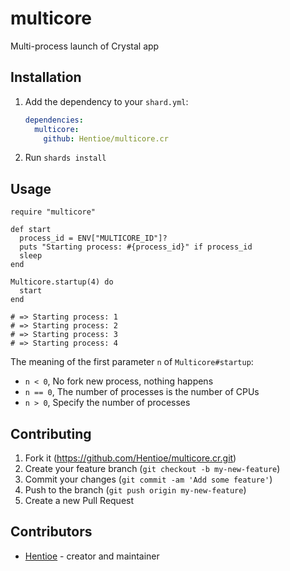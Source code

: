 # multicore

Multi-process launch of Crystal app

## Installation

1. Add the dependency to your `shard.yml`:

   ```yaml
   dependencies:
     multicore:
       github: Hentioe/multicore.cr
   ```

2. Run `shards install`

## Usage

```` crystal
require "multicore"

def start
  process_id = ENV["MULTICORE_ID"]?
  puts "Starting process: #{process_id}" if process_id
  sleep
end

Multicore.startup(4) do
  start
end

# => Starting process: 1
# => Starting process: 2
# => Starting process: 3
# => Starting process: 4
````

The meaning of the first parameter `n` of `Multicore#startup`:

* `n < 0`, No fork new process, nothing happens
* `n == 0`, The number of processes is the number of CPUs
* `n > 0`, Specify the number of processes

## Contributing

1. Fork it (<https://github.com/Hentioe/multicore.cr.git>)
2. Create your feature branch (`git checkout -b my-new-feature`)
3. Commit your changes (`git commit -am 'Add some feature'`)
4. Push to the branch (`git push origin my-new-feature`)
5. Create a new Pull Request

## Contributors

* [Hentioe](https://github.com/Hentioe) - creator and maintainer

